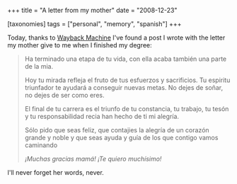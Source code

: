 +++
title = "A letter from my mother"
date = "2008-12-23"

[taxonomies]
tags = ["personal", "memory", "spanish"]
+++

Today, thanks to [Wayback Machine](https://web.archive.org/) I've found a post I wrote 
with the letter my mother give to me when I finished my degree:

> Ha terminado una etapa de tu vida, con ella acaba también una parte de la mia.
>
> Hoy tu mirada refleja el fruto de tus esfuerzos y sacrificios. Tu espiritu 
> triunfador te ayudará a conseguir nuevas metas. No dejes de soñar, no dejes de ser 
> como eres.
>
> El final de tu carrera es el triunfo de tu constancia, tu trabajo, tu tesón y tu 
> responsabilidad recia han hecho de ti mi alegría.
>
> Sólo pido que seas feliz, que contajies la alegría de un corazón grande y noble y 
> que seas ayuda y guía de los que contigo vamos caminando
>
> *¡Muchas gracias mamá! ¡Te quiero muchísimo!*

I'll never forget her words, never.

